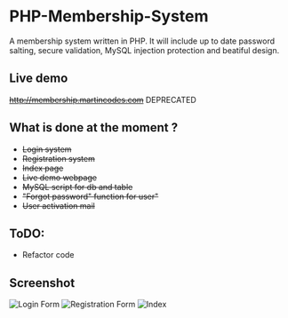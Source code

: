 # PHP-Membership-System
A membership system written in PHP. It will include up to date password salting, secure validation, MySQL injection protection and beatiful design.
## Live demo
~~http://membership.martincodes.com~~ DEPRECATED
## What is done at the moment ?
  * ~~Login system~~
  * ~~Registration system~~
  * ~~Index page~~
  * ~~Live demo webpage~~
  * ~~MySQL script for db and table~~
  * ~~"Forgot password" function for user"~~
  * ~~User activation mail~~
  
## ToDO:  
  * Refactor code
  
## Screenshot
![Login Form](http://i.imgur.com/tFAP4bv.png)
![Registration Form](http://i.imgur.com/TajkVwa.png)
![Index](http://i.imgur.com/kmddk7G.png)

